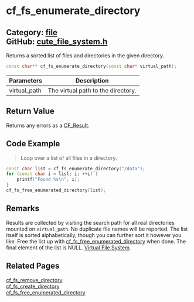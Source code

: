 [](../header.md ':include')

# cf_fs_enumerate_directory

Category: [file](/api_reference?id=file)  
GitHub: [cute_file_system.h](https://github.com/RandyGaul/cute_framework/blob/master/include/cute_file_system.h)  
---

Returns a sorted list of files and directories in the given directory.

```cpp
const char** cf_fs_enumerate_directory(const char* virtual_path);
```

Parameters | Description
--- | ---
virtual_path | The virtual path to the directory.

## Return Value

Returns any errors as a [CF_Result](/utility/cf_result.md).

## Code Example

> Loop over a list of all files in a directory.

```cpp
const char list = cf_fs_enumerate_directory("/data");
for (const char i = list; i; ++i) {
    printf("Found %s\n", i);
}
cf_fs_free_enumerated_directory(list);
```

## Remarks

Results are collected by visiting the search path for all real directories mounted on `virtual_path`. No duplicate file
names will be reported. The list itself is sorted alphabetically, though you can further sort it however you like. Free
the list up with [cf_fs_free_enumerated_directory](/file/cf_fs_free_enumerated_directory.md) when done. The final element of the list is NULL. [Virtual File System](https://randygaul.github.io/cute_framework/#/topics/virtual_file_system).

## Related Pages

[cf_fs_remove_directory](/file/cf_fs_remove_directory.md)  
[cf_fs_create_directory](/file/cf_fs_create_directory.md)  
[cf_fs_free_enumerated_directory](/file/cf_fs_free_enumerated_directory.md)  
